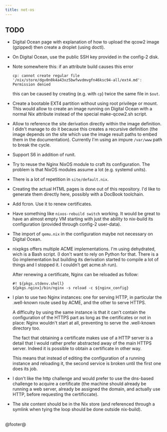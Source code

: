 ```yaml
---
title: not-os
---
```


## TODO

- Digital Ocean page with explanation of how to upload the qcow2 image
  (gzipped) then create a droplet (using doctl).

- On Digital Ocean, use the public SSH key provided in the config-2 disk.

- Note somewhere this: if an attribute build causes this error

    ```
    cp: cannot create regular file
    '/nix/store/dgv0n0k4a43xz5bwfwvdmvgfn46ksc94-all/ext4.md':
    Permission denied
    ```

    this can be caused by creating (e.g. with `cp`) twice the same file in
    `$out`.

- Create a bootable EXT4 partition without using root privilege or mount. This
  would allow to create an image running on Digital Ocean with a normal Nix
  attribute instead of the special make-qcow2.sh script.

- Allow to reference the site derivation directly within the image definition.
  I didn't manage to do it because this creates a recursive definition (the
  image depends on the site which use the image result paths to embed them in the
  documentation). Currently I'm using an impure `/var/www` path to break the
  cycle.

- Support S6 in addition of runit.

- Try to reuse the Nginx NixOS module to craft its configuration. The problem
  is that NixOS modules assume a lot (e.g. systemd units).

- There is a lot of repetition in `site/default.nix`.

- Creating the actual HTML pages is done out of this repository. I'd like to
  generate them directly here, possibly with a DocBook toolchain.

- Add fcron. Use it to renew certificates.

- Have something like `nixos-rebuild switch` working. It would be great to have
  an almost empty VM starting with just the ability to nix-build its
  configuration (provided through config-2 user-data).

- The import of `qemu.nix` in the configuration maybe not necessary on Digital
  Ocean.

- nixpkgs offers multiple ACME implementations. I'm using dehydrated, wich is a
  Bash script. (I don't want to rely on Python for that. There is a Go
  implementation but building its derivation started to compile a lot of things
  and I stopped it. I couldn't get acme.sh run).

    After renewing a certificate, Nginx can be reloaded as follow:

    ```
    #! ${pkgs.stdenv.shell}
    ${pkgs.nginx}/bin/nginx -s reload -c ${nginx_config}
    ```

- I plan to use two Nginx instances: one for serving HTTP, in particular the
  .well-known route used by ACME, and the other to serve HTTPS.

    A difficulty by using the same instance is that it can't contain the
    configuration of the HTTPS part as long as the certificates or not in place:
    Nginx wouldn't start at all, preventing to serve the .well-known directory too.

    The fact that obtaining a certificate makes use of a HTTP server is a detail
    that I would rather prefer abstracted away of the main HTTPS server.
    Indeed it is possible to obtain a certificate in other way.

    This means that instead of editing the configuration of a running instance
    and reloading it, the second service is broken until the first one does its
    job.

- I don't like the http challenge and would prefer to use the dns-based
  challenge to acquire a certificate (the machine should already be running a
  web server, already be assigned the domain, and actually use HTTP, before
  requesting the certificcate).

- The site content should be in the Nix store (and referenced through a symlink
  when tying the loop should be done outside nix-build).


<br />
@footer@

